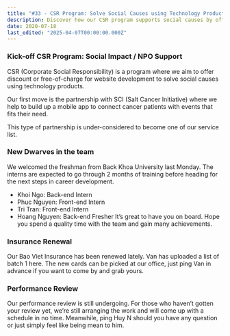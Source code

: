 ```yaml
---
title: "#33 - CSR Program: Solve Social Causes using Technology Products"
description: Discover how our CSR program supports social causes by offering free website development, including a new app connecting cancer patients with helpful events.
date: 2020-07-18
last_edited: "2025-04-07T00:00:00.000Z"
---
```


### Kick-off CSR Program: Social Impact / NPO Support

CSR (Corporate Social Responsibility) is a program where we aim to offer discount or free-of-charge for website development to solve social causes using technology products.

Our first move is the partnership with SCI (Salt Cancer Initiative) where we help to build up a mobile app to connect cancer patients with events that fits their need.

This type of partnership is under-considered to become one of our service list.

### New Dwarves in the team

We welcomed the freshman from Back Khoa University last Monday. The interns are expected to go through 2 months of training before heading for the next steps in career development.

- Khoi Ngo: Back-end Intern
- Phuc Nguyen: Front-end Intern
- Tri Tran: Front-end Intern
- Hoang Nguyen: Back-end Fresher
  It’s great to have you on board. Hope you spend a quality time with the team and gain many achievements.

### Insurance Renewal

Our Bao Viet Insurance has been renewed lately. Van has uploaded a list of batch 1 here. The new cards can be picked at our office, just ping Van in advance if you want to come by and grab yours.

### Performance Review

Our performance review is still undergoing. For those who haven’t gotten your review yet, we’re still arranging the work and will come up with a schedule in no time. Meanwhile, ping Huy N should you have any question or just simply feel like being mean to him.

